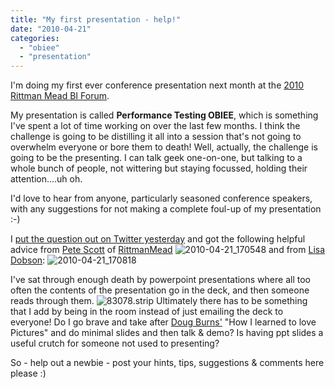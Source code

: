 ```yaml
---
title: "My first presentation - help!"
date: "2010-04-21"
categories: 
  - "obiee"
  - "presentation"
---
```


I'm doing my first ever conference presentation next month at the [2010 Rittman Mead BI Forum](http://www.rittmanmead.com/biforum2010/).

My presentation is called **Performance Testing OBIEE**, which is something I've spent a lot of time working on over the last few months. I think the challenge is going to be distilling it all into a session that's not going to overwhelm everyone or bore them to death! Well, actually, the challenge is going to be the presenting. I can talk geek one-on-one, but talking to a whole bunch of people, not wittering but staying focussed, holding their attention....uh oh.

I'd love to hear from anyone, particularly seasoned conference speakers, with any suggestions for not making a complete foul-up of my presentation :-)

I [put the question out on Twitter yesterday](http://twitter.com/rnm1978/status/12530066863) and got the following helpful advice from [Pete Scott](http://twitter.com/dw_pete) of [RittmanMead](http://www.rittmanmead.com/) ![](/images/rnm1978/2010-04-21_170548.png "2010-04-21_170548") and from [Lisa Dobson](http://twitter.com/lj_dobson): ![](/images/rnm1978/2010-04-21_170818.png "2010-04-21_170818")

I've sat through enough death by powerpoint presentations where all too often the contents of the presentation go in the deck, and then someone reads through them. ![](/images/rnm1978/83078-strip.gif "83078.strip") Ultimately there has to be something that I add by being in the room instead of just emailing the deck to everyone! Do I go brave and take after [Doug Burns'](http://oracledoug.com/) "How I learned to love Pictures" and do minimal slides and then talk & demo? Is having ppt slides a useful crutch for someone not used to presenting?

So - help out a newbie - post your hints, tips, suggestions & comments here please :)
